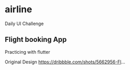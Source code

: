 # airline

Daily UI Challenge

## Flight booking App

Practicing with flutter 

Original Design https://dribbble.com/shots/5662956-Fl...
